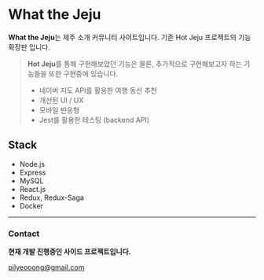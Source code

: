 
# **What the Jeju**

**What the Jeju**는 제주 소개 커뮤니티 사이트입니다. 기존 Hot Jeju 프로젝트의 기능 확장판 입니다.

> **Hot Jeju**를 통해 구현해보았던 기능은 물론, 추가적으로 구현해보고자 하는 기능들을 또한 구현중에 있습니다.
> 
>  - 네이버 지도 API를 활용한 여행 동선 추천
>  - 개선된 UI / UX
>  - 모바일 반응형
>  - Jest를 활용한 테스팅 (backend API)

## **Stack**
- Node.js
- Express
- MySQL
- React.js
- Redux, Redux-Saga
- Docker

----------


### **Contact**
**현재 개발 진행중인 사이드 프로젝트입니다.**

pilyeooong@gmail.com

